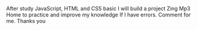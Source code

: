 After study JavaScript, HTML and CSS basic I will build a project Zing Mp3 Home 
to practice and improve my knowledge
If I have errors. Comment for me. Thanks you